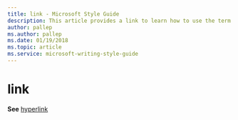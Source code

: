 ```yaml
---
title: link - Microsoft Style Guide
description: This article provides a link to learn how to use the term link in Microsoft documents.
author: pallep
ms.author: pallep
ms.date: 01/19/2018
ms.topic: article
ms.service: microsoft-writing-style-guide
---
```


# link

**See** [hyperlink](~/a-z-word-list-term-collections/h/hyperlink.md)
